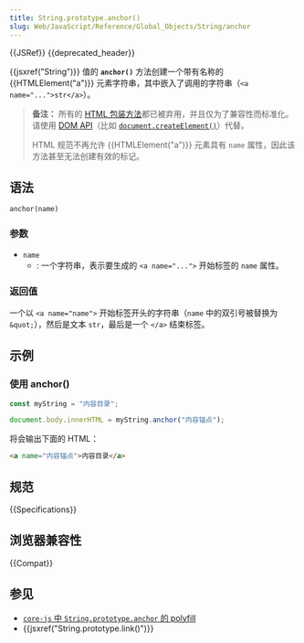 ```yaml
---
title: String.prototype.anchor()
slug: Web/JavaScript/Reference/Global_Objects/String/anchor
---
```


{{JSRef}} {{deprecated_header}}

{{jsxref("String")}} 值的 **`anchor()`** 方法创建一个带有名称的 {{HTMLElement("a")}} 元素字符串，其中嵌入了调用的字符串（`<a name="...">str</a>`）。

> **备注：** 所有的 [HTML 包装方法](/zh-CN/docs/Web/JavaScript/Reference/Global_Objects/String#html_包装器方法)都已被弃用，并且仅为了兼容性而标准化。请使用 [DOM API](/zh-CN/docs/Web/API/Document_Object_Model)（比如 [`document.createElement()`](/zh-CN/docs/Web/API/Document/createElement)）代替。
>
> HTML 规范不再允许 {{HTMLElement("a")}} 元素具有 `name` 属性，因此该方法甚至无法创建有效的标记。

## 语法

```js-nolint
anchor(name)
```

### 参数

- `name`
  - : 一个字符串，表示要生成的 `<a name="...">` 开始标签的 `name` 属性。

### 返回值

一个以 `<a name="name">` 开始标签开头的字符串（`name` 中的双引号被替换为 `&quot;`），然后是文本 `str`，最后是一个 `</a>` 结束标签。

## 示例

### 使用 anchor()

```js
const myString = "内容目录";

document.body.innerHTML = myString.anchor("内容锚点");
```

将会输出下面的 HTML：

```html
<a name="内容锚点">内容目录</a>
```

## 规范

{{Specifications}}

## 浏览器兼容性

{{Compat}}

## 参见

- [`core-js` 中 `String.prototype.anchor` 的 polyfill](https://github.com/zloirock/core-js#ecmascript-string-and-regexp)
- {{jsxref("String.prototype.link()")}}
